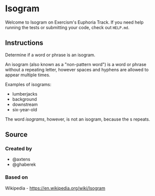 # Isogram

Welcome to Isogram on Exercism's Euphoria Track.
If you need help running the tests or submitting your code, check out `HELP.md`.

## Instructions

Determine if a word or phrase is an isogram.

An isogram (also known as a "non-pattern word") is a word or phrase without a repeating letter, however spaces and hyphens are allowed to appear multiple times.

Examples of isograms:

- lumberjacks
- background
- downstream
- six-year-old

The word _isograms_, however, is not an isogram, because the s repeats.

## Source

### Created by

- @axtens
- @ghaberek

### Based on

Wikipedia - https://en.wikipedia.org/wiki/Isogram